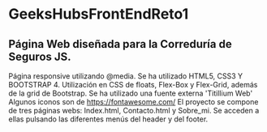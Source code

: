 # GeeksHubsFrontEndReto1
Página Web diseñada para la Correduría de Seguros JS.
---------------------------------------------------
Página responsive utilizando @media.
Se ha utilizado HTML5, CSS3 Y BOOTSTRAP 4.
Utilización en CSS de floats, Flex-Box y Flex-Grid, además de la grid de Bootstrap.
Se ha utilizado una fuente externa 'Titillium Web'
Algunos iconos son de https://fontawesome.com/
El proyecto se compone de tres páginas webs: Index.html, Contacto.html y Sobre_mi. Se acceden a ellas pulsando las diferentes menús del header y del footer.


